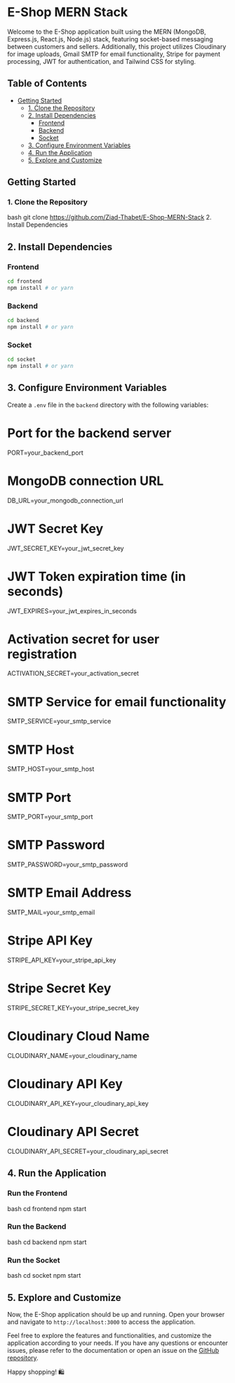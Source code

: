 # E-Shop MERN Stack

Welcome to the E-Shop application built using the MERN (MongoDB, Express.js, React.js, Node.js) stack, featuring socket-based messaging between customers and sellers. Additionally, this project utilizes Cloudinary for image uploads, Gmail SMTP for email functionality, Stripe for payment processing, JWT for authentication, and Tailwind CSS for styling.

## Table of Contents
- [Getting Started](#getting-started)
  - [1. Clone the Repository](#1-clone-the-repository)
  - [2. Install Dependencies](#2-install-dependencies)
    - [Frontend](#frontend)
    - [Backend](#backend)
    - [Socket](#socket)
  - [3. Configure Environment Variables](#3-configure-environment-variables)
  - [4. Run the Application](#4-run-the-application)
  - [5. Explore and Customize](#5-Explore-and-Customize)

## Getting Started

### 1. Clone the Repository
bash
git clone https://github.com/Ziad-Thabet/E-Shop-MERN-Stack
 2. Install Dependencies
## 2. Install Dependencies

### Frontend
```bash
cd frontend
npm install # or yarn
```
### Backend
```bash
cd backend
npm install # or yarn
```
### Socket
```bash
cd socket
npm install # or yarn
```
## 3. Configure Environment Variables

Create a `.env` file in the `backend` directory with the following variables:

# Port for the backend server
PORT=your_backend_port

# MongoDB connection URL
DB_URL=your_mongodb_connection_url

# JWT Secret Key
JWT_SECRET_KEY=your_jwt_secret_key

# JWT Token expiration time (in seconds)
JWT_EXPIRES=your_jwt_expires_in_seconds

# Activation secret for user registration
ACTIVATION_SECRET=your_activation_secret

# SMTP Service for email functionality
SMTP_SERVICE=your_smtp_service

# SMTP Host
SMTP_HOST=your_smtp_host

# SMTP Port
SMTP_PORT=your_smtp_port

# SMTP Password
SMTP_PASSWORD=your_smtp_password

# SMTP Email Address
SMTP_MAIL=your_smtp_email

# Stripe API Key
STRIPE_API_KEY=your_stripe_api_key

# Stripe Secret Key
STRIPE_SECRET_KEY=your_stripe_secret_key

# Cloudinary Cloud Name
CLOUDINARY_NAME=your_cloudinary_name

# Cloudinary API Key
CLOUDINARY_API_KEY=your_cloudinary_api_key

# Cloudinary API Secret
CLOUDINARY_API_SECRET=your_cloudinary_api_secret

## 4. Run the Application

### Run the Frontend
bash
cd frontend
npm start

### Run the Backend

bash
cd backend
npm start

### Run the Socket

bash
cd socket
npm start

## 5. Explore and Customize

Now, the E-Shop application should be up and running. Open your browser and navigate to `http://localhost:3000` to access the application.

Feel free to explore the features and functionalities, and customize the application according to your needs. If you have any questions or encounter issues, please refer to the documentation or open an issue on the [GitHub repository](https://github.com/Ziad-Thabet/E-Shop-MERN-Stack).

Happy shopping! 🛍️
